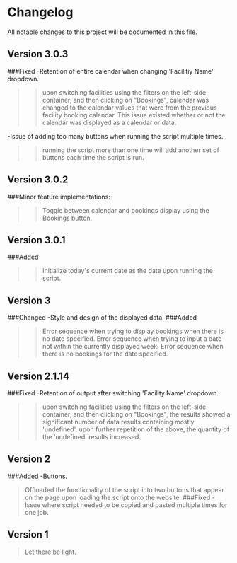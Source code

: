 # Changelog
All notable changes to this project will be documented in this file.


## Version 3.0.3
###Fixed
-Retention of entire calendar when changing 'Facilitiy Name' dropdown.
>>upon switching facilities using the filters on the left-side container, and then clicking on "Bookings", calendar was changed to the calendar values that were from the previous facility booking calendar.
>>This issue existed whether or not the calendar was displayed as a calendar or data.

-Issue of adding too many buttons when running the script multiple times.
>>running the script more than one time will add another set of buttons each time the script is run.

## Version 3.0.2
###Minor feature implementations:
>>Toggle between calendar and bookings display using the Bookings button.

## Version 3.0.1
###Added
>>Initialize today's current date as the date upon running the script.

## Version 3
###Changed 
-Style and design of the displayed data.
###Added
>>Error sequence when trying to display bookings when there is no date specified.
>>Error sequence when trying to input a date not within the currently displayed week.
>>Error sequence when there is no bookings for the date specified.

## Version 2.1.14
###Fixed
-Retention of output after switching 'Facility Name' dropdown.
>>upon switching facilities using the filters on the left-side container, and then clicking on "Bookings", the results showed a significant number of data results containing mostly 'undefined'. 
>>upon further repetition of the above, the quantity of the 'undefined' results increased.

## Version 2
###Added
-Buttons.
>Offloaded the functionality of the script into two buttons that appear on the page upon loading the script onto the website.
###Fixed
-Issue where script needed to be copied and pasted multiple times for one job.

## Version 1
>Let there be light.
